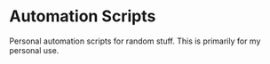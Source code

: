 # Automation Scripts

Personal automation scripts for random stuff.
This is primarily for my personal use.
